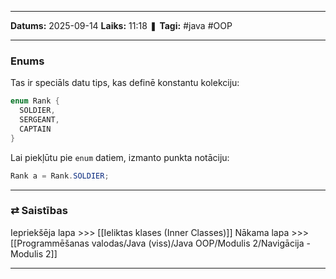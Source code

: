 ___

**Datums:** 2025-09-14
**Laiks:** 11:18
❚ **Tagi:** #java #OOP 

---
### Enums

Tas ir speciāls datu tips, kas definē konstantu kolekciju:

```java
enum Rank {
  SOLDIER,
  SERGEANT,
  CAPTAIN
}
```

Lai piekļūtu pie `enum` datiem, izmanto punkta notāciju:

```java
Rank a = Rank.SOLDIER;
```

---
### ⇄ Saistības

Iepriekšēja lapa >>> [[Ieliktas klases (Inner Classes)]]
Nākama lapa >>> [[Programmēšanas valodas/Java (viss)/Java OOP/Modulis 2/Navigācija - Modulis 2]]

---